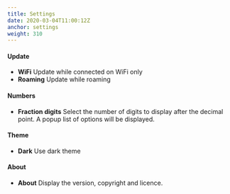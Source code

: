 ```yaml
---
title: Settings
date: 2020-03-04T11:00:12Z
anchor: settings
weight: 310
---
```


#### Update

* **WiFi** Update while connected on WiFi only
* **Roaming** Update while roaming

#### Numbers

* **Fraction digits** Select the number of digits to display after the
  decimal point. A popup list of options will be displayed.

#### Theme

* **Dark** Use dark theme

#### About

* **About** Display the version, copyright and licence.
